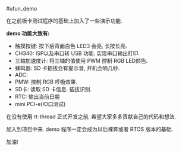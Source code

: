 #ufun_demo  

在之前板卡测试程序的基础上加入了一些演示功能.    

**demo 功能大致有:**   

- 触摸按键: 按下后背面白色 LED3 会亮, 长按长亮.  
- CH340: ISP以及串口转 USB 功能. 实现串口输出打印.  
- 三轴加速度计: 将三轴的值使用 PWM 控制 RGB LED颜色.
- 蜂鸣器: SD 卡插拔会有提示音, 开机会响几秒.
- ADC: 
- PMW: 控制 RGB 呼吸效果. 
- SD卡: 读取 SD 卡信息. 插拔识别. 
- RTC: 输出当前日期
- mini PCI-e(IO口测试)

在没有使用 rt-thread 正式开发之前, 希望大家多多贡献自己的代码和想法.    

加入到项目中来.  demo 程序一定会成为以后裸奔或者 RTOS 版本的基础.   

加油!  
